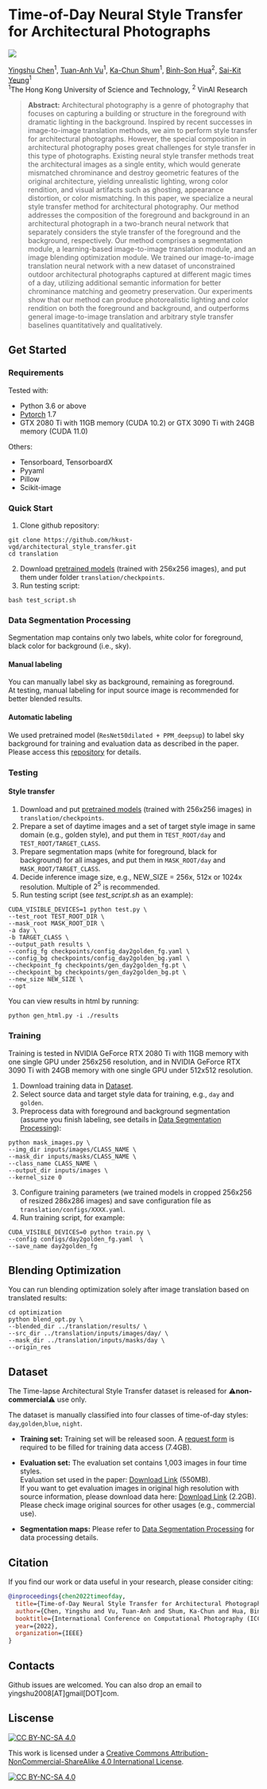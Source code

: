 # Time-of-Day Neural Style Transfer for Architectural Photographs


<a href="https://chenyingshu.github.io/time_of_day/"><img src="https://img.shields.io/badge/WEBSITE-Visit%20project%20page-blue?style=for-the-badge"></a>
<!-- <a href="https://github.com/hkust-vgd/architectural_style_transfer"><img src="https://img.shields.io/badge/CODE-Access%20Github-red?style=for-the-badge"></a> -->

[Yingshu Chen]()<sup>1</sup>,
[Tuan-Anh Vu]()<sup>1</sup>,
[Ka-Chun Shum]()<sup>1</sup>,
[Binh-Son Hua](https://sonhua.github.io/)<sup>2</sup>,
[Sai-Kit Yeung](https://www.saikit.org/)<sup>1</sup> <br>
<sup>1</sup>The Hong Kong University of Science and Technology, <sup>2</sup> VinAI Research

> **Abstract:** 
Architectural photography is a genre of photography that focuses on capturing a building or structure in the foreground with dramatic lighting in the background. Inspired by recent successes in image-to-image translation methods, we aim to perform style transfer for architectural photographs. However, the special composition in architectural photography poses great challenges for style transfer in this type of photographs. Existing neural style transfer methods treat the architectural images as a single entity, which would generate mismatched chrominance and destroy geometric features of the original architecture, yielding unrealistic lighting, wrong color rendition, and visual artifacts such as ghosting, appearance distortion, or color mismatching. In this paper, we specialize a neural style transfer method for architectural photography. Our method addresses the composition of the foreground and background in an architectural photograph in a two-branch neural network that separately considers the style transfer of the foreground and the background, respectively. Our method comprises a segmentation module, a learning-based image-to-image translation module, and an image blending optimization module. We trained our image-to-image translation neural network with a new dataset of unconstrained outdoor architectural photographs captured at different magic times of a day, utilizing additional semantic information for better chrominance matching and geometry preservation. Our experiments show that our method can produce photorealistic lighting and color rendition on both the foreground and background, and outperforms general image-to-image translation and arbitrary style transfer baselines quantitatively and qualitatively. 

## Get Started
<!--:eyes: Source code will be released soon. Please stay tuned.:eyes:-->

### Requirements
<!-- Tested with Python 3.6 or above + Pytorch 1.6 + GTX 1080 Ti with 11GB memory (CUDA 10.1). <br> -->
Tested with:
- Python 3.6 or above
- [Pytorch](https://pytorch.org/) 1.7
- GTX 2080 Ti with 11GB memory (CUDA 10.2) or GTX 3090 Ti with 24GB memory (CUDA 11.0)

Others:
- Tensorboard, TensorboardX
- Pyyaml
- Pillow
- Scikit-image

### Quick Start 
1. Clone github repository:
```
git clone https://github.com/hkust-vgd/architectural_style_transfer.git
cd translation
```
2. Download [pretrained models](https://hkustconnect-my.sharepoint.com/:u:/g/personal/ychengw_connect_ust_hk/EfrezLEVWgZCtqCbAD_2d9YBAtz722sxbMfxXXSJmPK2tA?e=PKa7Kx) (trained with 256x256 images), and put them under folder `translation/checkpoints`.
3. Run testing script:
```
bash test_script.sh
```

### Data Segmentation Processing
Segmentation map contains only two labels, white color for foreground, black color for background (i.e., sky).

#### Manual labeling
You can manually label sky as background, remaining as foreground. <br>
At testing, manual labeling for input source image is recommended for better blended results.

#### Automatic labeling
We used pretrained model (`ResNet50dilated + PPM_deepsup`) to label sky background for training and evaluation data as described in the paper.
Please access this [repository](https://github.com/CSAILVision/semantic-segmentation-pytorch#supported-models) for details.

### Testing

#### Style transfer
1. Download and put [pretrained models](https://hkustconnect-my.sharepoint.com/:u:/g/personal/ychengw_connect_ust_hk/EfrezLEVWgZCtqCbAD_2d9YBAtz722sxbMfxXXSJmPK2tA?e=PKa7Kx) (trained with 256x256 images) in `translation/checkpoints`.
2. Prepare a set of daytime images and a set of target style image in same domain (e.g., golden style), and put them in `TEST_ROOT/day` and `TEST_ROOT/TARGET_CLASS`.
3. Prepare segmentation maps (white for foreground, black for background) for all images, and put them in `MASK_ROOT/day` and `MASK_ROOT/TARGET_CLASS`.
4. Decide inference image size, e.g., NEW_SIZE = 256x, 512x or 1024x resolution. Multiple of $2^5$ is recommended.
5. Run testing script (see *test_script.sh* as an example):
```
CUDA_VISIBLE_DEVICES=1 python test.py \
--test_root TEST_ROOT_DIR \
--mask_root MASK_ROOT_DIR \
-a day \
-b TARGET_CLASS \
--output_path results \
--config_fg checkpoints/config_day2golden_fg.yaml \
--config_bg checkpoints/config_day2golden_bg.yaml \
--checkpoint_fg checkpoints/gen_day2golden_fg.pt \
--checkpoint_bg checkpoints/gen_day2golden_bg.pt \
--new_size NEW_SIZE \
--opt
```
You can view results in html by running:
```
python gen_html.py -i ./results 
```

<!--
#### Style interpolation
1. Download [pretrained models](https://hkustconnect-my.sharepoint.com/:u:/g/personal/ychengw_connect_ust_hk/EfrezLEVWgZCtqCbAD_2d9YBAtz722sxbMfxXXSJmPK2tA?e=PKa7Kx) (trained with 256x256 images).
2. Prepare a daytime image and two target style images of same class (each in any resolution).
3. Prepare segmentation maps (white for foreground, black for background) for all images4
4. Run testing script:
```
TBD
```
-->

### Training
Training is tested in NVIDIA GeForce RTX 2080 Ti with 11GB memory with one single GPU under 256x256 resolution,
and in NVIDIA GeForce RTX 3090 Ti with 24GB memory with one single GPU under 512x512 resolution.

1. Download training data in [Dataset](#dataset).
2. Select source data and target style data for training, e.g., `day` and `golden`.
3. Preprocess data with foreground and background segmentation (assume you finish labeling, see details in [Data Segmentation Processing](#data-segmentation-processing)):
```
python mask_images.py \
--img_dir inputs/images/CLASS_NAME \
--mask_dir inputs/masks/CLASS_NAME \
--class_name CLASS_NAME \
--output_dir inputs/images \
--kernel_size 0
```
3. Configure training parameters (we trained models in cropped 256x256 of resized 286x286 images) and save configuration file as `translation/configs/XXXX.yaml`.
4. Run training script, for example:
```
CUDA_VISIBLE_DEVICES=0 python train.py \
--config configs/day2golden_fg.yaml  \
--save_name day2golden_fg
```

## Blending Optimization
You can run blending optimization solely after image translation based on translated results:
```
cd optimization
python blend_opt.py \
--blended_dir ../translation/results/ \
--src_dir ../translation/inputs/images/day/ \
--mask_dir ../translation/inputs/masks/day \
--origin_res
```

## Dataset
The Time-lapse Architectural Style Transfer dataset is released for :warning:**non-commercial**:warning: use only.

The dataset is manually classified into four classes of time-of-day styles: `day`,`golden`,`blue`, `night`.

- **Training set:**
Training set will be released soon.
A [request form](https://forms.gle/wUrXgdWAEki73B9X9) is required to be filled for training data access (7.4GB).

- **Evaluation set:**
The evaluation set contains 1,003 images in four time styles. <br>
Evaluation set used in the paper: [Download Link](https://hkustconnect-my.sharepoint.com/:u:/g/personal/ychengw_connect_ust_hk/ERdVPaeZXgBNo0rluxa9qBwBSufzDo0y1Gy2bRRPNYNOPQ?e=aEtKPU) (550MB). <br>
If you want to get evaluation images in original high resolution with source information, please download data here: [Download Link](https://hkustconnect-my.sharepoint.com/:u:/g/personal/ychengw_connect_ust_hk/ERZUW4-GmPtNm3C2OacU_Y8BAVrMWah3cW5kJwvkvbbGKw?e=ZcnqgD) (2.2GB). Please check image original sources for other usages (e.g., commercial use).

- **Segmentation maps:**
Please refer to [Data Segmentation Processing](#data-segmentation-processing) for data processing details. <br>
<!--You can also download manual labelled testing and evaluation segmentation maps: [TBD]().-->

## Citation
If you find our work or data useful in your research, please consider citing: 
```bibtex
@inproceedings{chen2022timeofday,
  title={Time-of-Day Neural Style Transfer for Architectural Photographs},
  author={Chen, Yingshu and Vu, Tuan-Anh and Shum, Ka-Chun and Hua, Binh-Son and Yeung, Sai-Kit},
  booktitle={International Conference on Computational Photography (ICCP)},
  year={2022},
  organization={IEEE}
}
```
## Contacts
Github issues are welcomed. You can also drop an email to yingshu2008[AT]gmail[DOT]com.

## Liscense
[![CC BY-NC-SA 4.0][cc-by-nc-sa-shield]][cc-by-nc-sa]

This work is licensed under a
[Creative Commons Attribution-NonCommercial-ShareAlike 4.0 International License][cc-by-nc-sa].

[![CC BY-NC-SA 4.0][cc-by-nc-sa-image]][cc-by-nc-sa]

[cc-by-nc-sa]: http://creativecommons.org/licenses/by-nc-sa/4.0/
[cc-by-nc-sa-image]: https://licensebuttons.net/l/by-nc-sa/4.0/88x31.png
[cc-by-nc-sa-shield]: https://img.shields.io/badge/License-CC%20BY--NC--SA%204.0-lightgrey.svg
